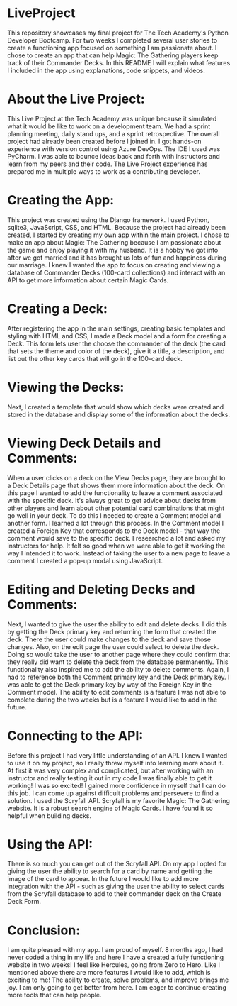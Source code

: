 # LiveProject
This repository showcases my final project for The Tech Academy's Python Developer Bootcamp.
For two weeks I completed several user stories to create a functioning app focused on something I am passionate about.
I chose to create an app that can help Magic: The Gathering players keep track of their Commander Decks.
In this README I will explain what features I included in the app using explanations, code snippets, and videos.

# About the Live Project:<br>
This Live Project at the Tech Academy was unique because it simulated what it would be like to work on a development team. We had a sprint planning meeting, daily stand ups, and a sprint retrospective. The overall project had already been created before I joined in. I got hands-on experience with version control using Azure DevOps. The IDE I used was PyCharm. I was able to bounce ideas back and forth with instructors and learn from my peers and their code. The Live Project experience has prepared me in multiple ways to work as a contributing developer.

# Creating the App:<br>
This project was created using the Django framework. I used Python, sqlite3, JavaScript, CSS, and HTML. Because the project had already been created, I started by creating my own app within the main project. I chose to make an app about Magic: The Gathering because I am passionate about the game and enjoy playing it with my husband. It is a hobby we got into after we got married and it has brought us lots of fun and happiness during our marriage. 
I knew I wanted the app to focus on creating and viewing a database of Commander Decks (100-card collections) and interact with an API to get more information about certain Magic Cards.

# Creating a Deck:<br>
After registering the app in the main settings, creating basic templates and styling with HTML and CSS, I made a Deck model and a form for creating a Deck. This form lets user the choose the commander of the deck (the card that sets the theme and color of the deck), give it a title, a description, and list out the other key cards that will go in the 100-card deck.


# Viewing the Decks:<br>
Next, I created a template that would show which decks were created and stored in the database and display some of the information about the decks.


# Viewing Deck Details and Comments:<br>
When a user clicks on a deck on the View Decks page, they are brought to a Deck Details page that shows them more information about the deck. On this page I wanted to add the functionality to leave a comment associated with the specific deck. It's always great to get advice about decks from other players and learn about other potential card combinations that might go well in your deck. To do this I needed to create a Comment model and another form. I learned a lot through this process. In the Comment model I created a Foreign Key that corresponds to the Deck model - that way the comment would save to the specific deck. I researched a lot and asked my instructors for help. It felt so good when we were able to get it working the way I intended it to work. Instead of taking the user to a new page to leave a comment I created a pop-up modal using JavaScript.

# Editing and Deleting Decks and Comments:<br>
Next, I wanted to give the user the ability to edit and delete decks. I did this by getting the Deck primary key and returning the form that created the deck. There the user could make changes to the deck and save those changes. Also, on the edit page the user could select to delete the deck. Doing so would take the user to another page where they could confirm that they really did want to delete the deck from the database permanently. This functionality also inspired me to add the ability to delete comments. Again, I had to reference both the Comment primary key and the Deck primary key. I was able to get the Deck primary key by way of the Foreign Key in the Comment model. The ability to edit comments is a feature I was not able to complete during the two weeks but is a feature I would like to add in the future.

# Connecting to the API:<br>
Before this project I had very little understanding of an API. I knew I wanted to use it on my project, so I really threw myself into learning more about it. At first it was very complex and complicated, but after working with an instructor and really testing it out in my code I was finally able to get it working! I was so excited! I gained more confidence in myself that I can do this job. I can come up against difficult problems and persevere to find a solution. I used the Scryfall API. Scryfall is my favorite Magic: The Gathering website. It is a robust search engine of Magic Cards. I have found it so helpful when building decks.

# Using the API:<br>
There is so much you can get out of the Scryfall API. On my app I opted for giving the user the ability to search for a card by name and getting the image of the card to appear. In the future I would like to add more integration with the API - such as giving the user the ability to select cards from the Scryfall database to add to their commander deck on the Create Deck Form. 

# Conclusion:<br>
I am quite pleased with my app. I am proud of myself. 8 months ago, I had never coded a thing in my life and here I have a created a fully functioning website in two weeks! I feel like Hercules, going from Zero to Hero. Like I mentioned above there are more features I would like to add, which is exciting to me! The ability to create, solve problems, and improve brings me joy. I am only going to get better from here. I am eager to continue creating more tools that can help people.
